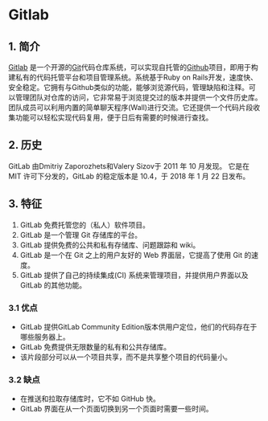 # Gitlab


##  1. 简介
[Gitlab](https://gitlab.com/) 是一个开源的[Git](https://git-scm.com/about)代码仓库系统，可以实现自托管的[Github](https://github.com/)项目，即用于构建私有的代码托管平台和项目管理系统。系统基于Ruby on Rails开发，速度快、安全稳定。它拥有与Github类似的功能，能够浏览源代码，管理缺陷和注释。可以管理团队对仓库的访问，它非常易于浏览提交过的版本并提供一个文件历史库。团队成员可以利用内置的简单聊天程序(Wall)进行交流。它还提供一个代码片段收集功能可以轻松实现代码复用，便于日后有需要的时候进行查找。


## 2. 历史
GitLab 由Dmitriy Zaporozhets和Valery Sizov于 2011 年 10 月发现。 它是在 MIT 许可下分发的，GitLab 的稳定版本是 10.4，于 2018 年 1 月 22 日发布。

##  3. 特征

 1. GitLab 免费托管您的（私人）软件项目。
 2. GitLab 是一个管理 Git 存储库的平台。
 3. GitLab 提供免费的公共和私有存储库、问题跟踪和 wiki。
 4. GitLab 是一个在 Git 之上的用户友好的 Web 界面层，它提高了使用 Git 的速度。
 5. GitLab 提供了自己的持续集成(CI) 系统来管理项目，并提供用户界面以及 GitLab 的其他功能。

### 3.1 优点

 - GitLab 提供GitLab Community Edition版本供用户定位，他们的代码存在于哪些服务器上。
 - GitLab 免费提供无限数量的私有和公共存储库。
 - 该片段部分可以从一个项目共享，而不是共享整个项目的代码量小。

### 3.2 缺点

 - 在推送和拉取存储库时，它不如 GitHub 快。
 - GitLab 界面在从一个页面切换到另一个页面时需要一些时间。


